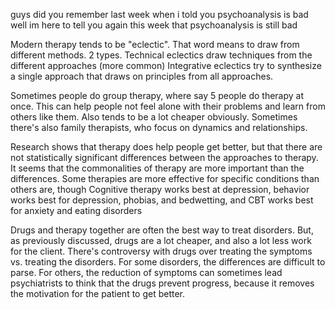 guys did you remember last week when i told you psychoanalysis is bad
well im here to tell you again this week that psychoanalysis is still bad

Modern therapy tends to be "eclectic". That word means to draw from different methods. 2 types.
	Technical eclectics draw techniques from the different approaches (more common)
	Integrative eclectics try to synthesize a single approach that draws on principles from all approaches.

Sometimes people do group therapy, where say 5 people do therapy at once. This can help people not feel alone with their problems and learn from others like them. Also tends to be a lot cheaper obviously. 
Sometimes there's also family therapists, who focus on dynamics and relationships.

Research shows that therapy does help people get better, but that there are not statistically significant differences between the approaches to therapy. It seems that the commonalities of therapy are more important than the differences. 
Some therapies are more effective for specific conditions than others are, though
	Cognitive therapy works best at depression, behavior works best for depression, phobias, and bedwetting, and CBT works best for anxiety and eating disorders

Drugs and therapy together are often the best way to treat disorders. But, as previously discussed, drugs are a lot cheaper, and also a lot less work for the client. 
	There's controversy with drugs over treating the symptoms vs. treating the disorders. For some disorders, the differences are difficult to parse. For others, the reduction of symptoms can sometimes lead psychiatrists to think that the drugs prevent progress, because it removes the motivation for the patient to get better. 